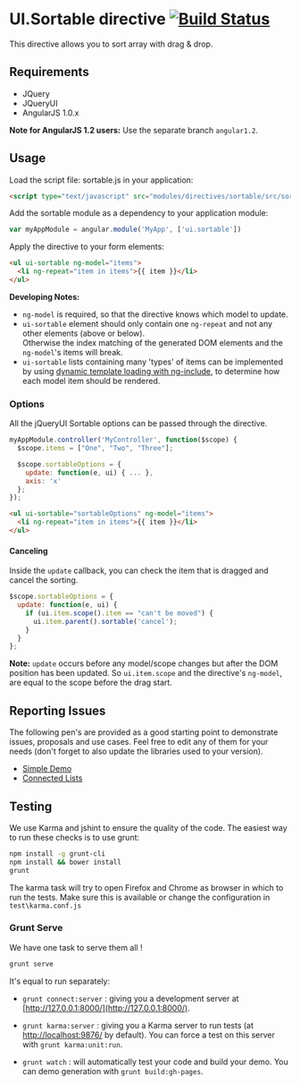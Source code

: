 # UI.Sortable directive [![Build Status](https://travis-ci.org/angular-ui/ui-sortable.png)](https://travis-ci.org/angular-ui/ui-sortable)

This directive allows you to sort array with drag & drop.

## Requirements

- JQuery
- JQueryUI
- AngularJS 1.0.x

**Note for AngularJS 1.2 users:** Use the separate branch `angular1.2`.

## Usage

Load the script file: sortable.js in your application:

```html
<script type="text/javascript" src="modules/directives/sortable/src/sortable.js"></script>
```

Add the sortable module as a dependency to your application module:

```js
var myAppModule = angular.module('MyApp', ['ui.sortable'])
```

Apply the directive to your form elements:

```html
<ul ui-sortable ng-model="items">
  <li ng-repeat="item in items">{{ item }}</li>
</ul>
```

**Developing Notes:**

* `ng-model` is required, so that the directive knows which model to update.
* `ui-sortable` element should only contain one `ng-repeat` and not any other elements (above or below).  
  Otherwise the index matching of the generated DOM elements and the `ng-model`'s items will break.
* `ui-sortable` lists containing many 'types' of items can be implemented by using [dynamic template loading with ng-include](http://stackoverflow.com/questions/14607879/angularjs-load-dynamic-template-html-within-directive/14621927#14621927), to determine how each model item should be rendered.


### Options

All the jQueryUI Sortable options can be passed through the directive.


```js
myAppModule.controller('MyController', function($scope) {
  $scope.items = ["One", "Two", "Three"];

  $scope.sortableOptions = {
    update: function(e, ui) { ... },
    axis: 'x'
  };
});
```

```html
<ul ui-sortable="sortableOptions" ng-model="items">
  <li ng-repeat="item in items">{{ item }}</li>
</ul>
```

#### Canceling

Inside the `update` callback, you can check the item that is dragged and cancel the sorting.

```js
$scope.sortableOptions = {
  update: function(e, ui) {
    if (ui.item.scope().item == "can't be moved") {
      ui.item.parent().sortable('cancel');
    }
  }
};
```

**Note:** `update` occurs before any model/scope changes but after the DOM position has been updated.
So `ui.item.scope` and the directive's `ng-model`, are equal to the scope before the drag start.

## Reporting Issues

The following pen's are provided as a good starting point to demonstrate issues, proposals and use cases.
Feel free to edit any of them for your needs (don't forget to also update the libraries used to your version).

- [Simple Demo](http://codepen.io/thgreasi/pen/BlFLp)
- [Connected Lists](http://codepen.io/thgreasi/pen/apwsb)


## Testing

We use Karma and jshint to ensure the quality of the code.  The easiest way to run these checks is to use grunt:

```sh
npm install -g grunt-cli
npm install && bower install
grunt
```

The karma task will try to open Firefox and Chrome as browser in which to run the tests.  Make sure this is available or change the configuration in `test\karma.conf.js`


### Grunt Serve

We have one task to serve them all !

```sh
grunt serve
```

It's equal to run separately:

* `grunt connect:server` : giving you a development server at [http://127.0.0.1:8000/](http://127.0.0.1:8000/).

* `grunt karma:server` : giving you a Karma server to run tests (at [http://localhost:9876/](http://localhost:9876/) by default). You can force a test on this server with `grunt karma:unit:run`.

* `grunt watch` : will automatically test your code and build your demo.  You can demo generation with `grunt build:gh-pages`.
